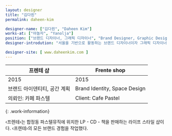 ```yaml
---
layout: designer
title: "김다흰"
permalink: daheen-kim

designer-name: ["김다흰", "Daheen Kim"]
works-at: ["야놀자", "Yanolja"]
position: ["브랜드 디자이너, 그래픽 디자이너", "Brand Designer, Graphic Designer"]
designer-introdution: "서울을 기반으로 활동하는 브랜드 디자이너이자 그래픽 디자이너다. 파스텔뮤직과 리디북스를 거쳐 야놀자에서 브랜드 디자이너로 일하고 있다."

designer-site: [ www.daheenkim.com ]
---
```


| 프렌테 샵 | Frente shop |
|----------------|----------------|
| 2015 | 2015 |
| 브랜드 아이덴티티, 공간 계획  | Brand Identity, Space Design |
| 의뢰인: 카페 파스텔 | Client: Cafe Pastel |
{: .work-information}

‹프렌테›는 합정동 파스텔뮤직에 위치한 LP - CD - 책을 판매하는 라이프 스타일 샵이다. ‹프렌테›의 모든 브랜드 경험을 작업했다.
